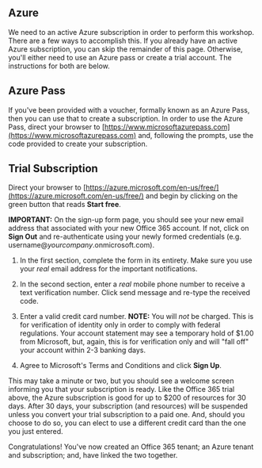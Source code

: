 ## Azure
We need to an active Azure subscription in order to perform this workshop.  There are a few ways to accomplish this.  If you already have an active Azure subscription, you can skip the remainder of this page.  Otherwise, you'll either need to use an Azure pass or create a trial account.  The instructions for both are below.

## Azure Pass
If you've been provided with a voucher, formally known as an Azure Pass, then you can use that to create a subscription.  In order to use the Azure Pass, direct your browser to [https://www.microsoftazurepass.com](https://www.microsoftazurepass.com) and, following the prompts, use the code provided to create your subscription.

## Trial Subscription
Direct your browser to [https://azure.microsoft.com/en-us/free/](https://azure.microsoft.com/en-us/free/) and begin by clicking on the green button that reads **Start free**.

**IMPORTANT:** On the sign-up form page, you should see your new email address that associated with your new Office 365 account.  If not, click on **Sign Out** and re-authenticate using your newly formed credentials (e.g. username@_yourcompany_.onmicrosoft.com).

  1. In the first section, complete the form in its entirety. Make sure you use your _real_ email address for the important notifications.

  2. In the second section, enter a _real_ mobile phone number to receive a text verification number.  Click send message and re-type the received code.

  3. Enter a valid credit card number. **NOTE:** You will _not_ be charged.  This is for verification of identity only in order to comply with federal regulations.  Your account statement may see a temporary hold of $1.00 from Microsoft, but, again, this is for verification only and will "fall off" your account within 2-3 banking days.

  4. Agree to Microsoft's Terms and Conditions and click **Sign Up**.

This may take a minute or two, but you should see a welcome screen informing you that your subscription is ready.  Like the Office 365 trial above, the Azure subscription is good for up to $200 of resources for 30 days.  After 30 days, your subscription (and resources) will be suspended unless you convert your trial subscription to a paid one.  And, should you choose to do so, you can elect to use a different credit card than the one you just entered.

Congratulations!  You've now created an Office 365 tenant; an Azure tenant and subscription; and, have linked the two together.